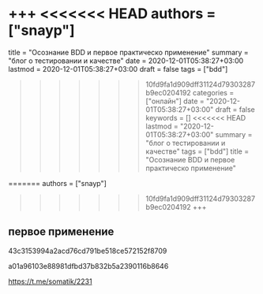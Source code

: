+++
<<<<<<< HEAD
authors = ["snayp"]
=======
title = "Осознание BDD и первое практическо применение"
summary = "блог о тестировании и качестве"
date = 2020-12-01T05:38:27+03:00
lastmod = 2020-12-01T05:38:27+03:00
draft = false
tags = ["bdd"]
>>>>>>> 10fd9fa1d909dff31124d79303287b9ec0204192
categories = ["онлайн"]
date = "2020-12-01T05:38:27+03:00"
draft = false
keywords = []
<<<<<<< HEAD
lastmod = "2020-12-01T05:38:27+03:00"
summary = "блог о тестировании и качестве"
tags = ["bdd"]
title = "Осознание BDD и первое практическо применение"

=======
authors = ["snayp"]
>>>>>>> 10fd9fa1d909dff31124d79303287b9ec0204192
+++

## первое применение
43c3153994a2acd76cd791be518ce572152f8709

a01a96103e88981dfbd37b832b5a2390116b8646

https://t.me/somatik/2231